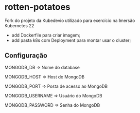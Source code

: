 # rotten-potatoes

Fork do projeto da Kubedevio utilizado para exercício na Imersão Kubernetes 22
- add Dockerfile para criar imagem;
- add pasta k8s com Deployment para montar usar o cluster;

## Configuração

MONGODB_DB => Nome do database

MONGODB_HOST => Host do MongoDB

MONGODB_PORT => Posta de acesso ao MongoDB

MONGODB_USERNAME => Usuário do MongoDB

MONGODB_PASSWORD => Senha do MongoDB
